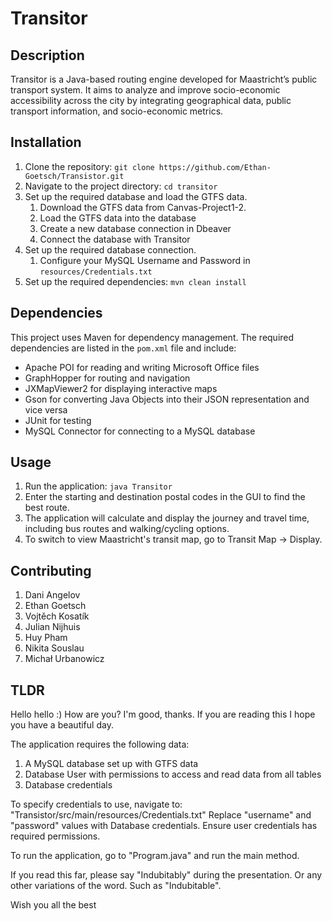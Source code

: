 # Transitor

## Description

Transitor is a Java-based routing engine developed for Maastricht’s public transport system. It aims to analyze and improve socio-economic accessibility across the city by integrating geographical data, public transport information, and socio-economic metrics.

## Installation

1. Clone the repository: `git clone https://github.com/Ethan-Goetsch/Transistor.git`
2. Navigate to the project directory: `cd transitor`
3. Set up the required database and load the GTFS data.
   1. Download the GTFS data from Canvas-Project1-2.
   2. Load the GTFS data into the database
   3. Create a new database connection in Dbeaver
   4. Connect the database with Transitor
4. Set up the required database connection.
   1. Configure your MySQL Username and Password in `resources/Credentials.txt`
5. Set up the required dependencies: `mvn clean install`

## Dependencies

This project uses Maven for dependency management. The required dependencies are listed in the `pom.xml` file and include:

- Apache POI for reading and writing Microsoft Office files
- GraphHopper for routing and navigation
- JXMapViewer2 for displaying interactive maps
- Gson for converting Java Objects into their JSON representation and vice versa
- JUnit for testing
- MySQL Connector for connecting to a MySQL database

## Usage
1. Run the application: `java Transitor`
2. Enter the starting and destination postal codes in the GUI to find the best route.
3. The application will calculate and display the journey and travel time, including bus routes and walking/cycling options.
4. To switch to view Maastricht's transit map, go to Transit Map -> Display.
## Contributing
1. Dani Angelov
2. Ethan Goetsch
3. Vojtěch Kosatík
4. Julian Nijhuis
5. Huy Pham
6. Nikita Souslau
7. Michał Urbanowicz

## TLDR
Hello hello :) How are you? I'm good, thanks.
If you are reading this I hope you have a beautiful day.

The application requires the following data:
1. A MySQL database set up with GTFS data
2. Database User with permissions to access and read data from all tables
3. Database credentials

To specify credentials to use, navigate to: "Transistor/src/main/resources/Credentials.txt"
Replace "username" and "password" values with Database credentials. Ensure user credentials has required permissions.

To run the application, go to "Program.java" and run the main method.

If you read this far, please say "Indubitably" during the presentation. Or any other variations of the word.
Such as "Indubitable".

Wish you all the best